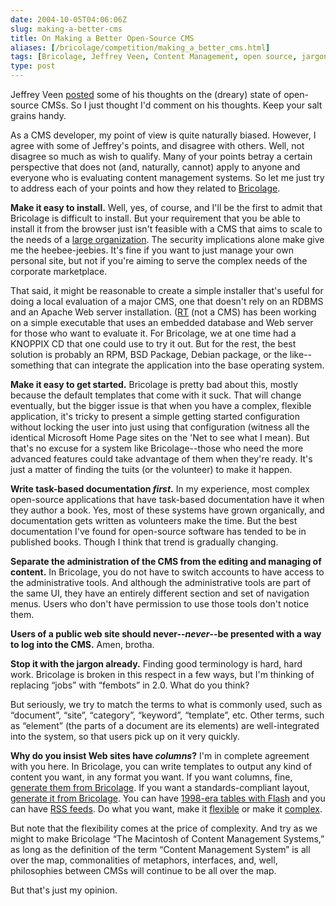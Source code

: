 ```yaml
--- 
date: 2004-10-05T04:06:06Z
slug: making-a-better-cms
title: On Making a Better Open-Source CMS
aliases: [/bricolage/competition/making_a_better_cms.html]
tags: [Bricolage, Jeffrey Veen, Content Management, open source, jargon, XHTML, CSS, RSS]
type: post
---
```


Jeffrey Veen [posted] some of his thoughts on the (dreary) state of open-source
CMSs. So I just thought I'd comment on his thoughts. Keep your salt grains
handy.

As a CMS developer, my point of view is quite naturally biased. However, I agree
with some of Jeffrey's points, and disagree with others. Well, not disagree so
much as wish to qualify. Many of your points betray a certain perspective that
does not (and, naturally, cannot) apply to anyone and everyone who is evaluating
content management systems. So let me just try to address each of your points
and how they related to [Bricolage].

**Make it easy to install.** Well, yes, of course, and I'll be the first to
admit that Bricolage is difficult to install. But your requirement that you be
able to install it from the browser just isn't feasible with a CMS that aims to
scale to the needs of a [large organization]. The security implications alone
make give me the heebee-jeebies. It's fine if you want to just manage your own
personal site, but not if you're aiming to serve the complex needs of the
corporate marketplace.

That said, it might be reasonable to create a simple installer that's useful for
doing a local evaluation of a major CMS, one that doesn't rely on an RDBMS and
an Apache Web server installation. ([RT] (not a CMS) has been working on a
simple executable that uses an embedded database and Web server for those who
want to evaluate it. For Bricolage, we at one time had a KNOPPIX CD that one
could use to try it out. But for the rest, the best solution is probably an RPM,
BSD Package, Debian package, or the like--something that can integrate the
application into the base operating system.

**Make it easy to get started.** Bricolage is pretty bad about this, mostly
because the default templates that come with it suck. That will change
eventually, but the bigger issue is that when you have a complex, flexible
application, it's tricky to present a simple getting started configuration
without locking the user into just using that configuration (witness all the
identical Microsoft Home Page sites on the 'Net to see what I mean). But that's
no excuse for a system like Bricolage--those who need the more advanced features
could take advantage of them when they're ready. It's just a matter of finding
the tuits (or the volunteer) to make it happen.

**Write task-based documentation *first*.** In my experience, most complex
open-source applications that have task-based documentation have it when they
author a book. Yes, most of these systems have grown organically, and
documentation gets written as volunteers make the time. But the best
documentation I've found for open-source software has tended to be in published
books. Though I think that trend is gradually changing.

**Separate the administration of the CMS from the editing and managing of
content.** In Bricolage, you do not have to switch accounts to have access to
the administrative tools. And although the administrative tools are part of the
same UI, they have an entirely different section and set of navigation menus.
Users who don't have permission to use those tools don't notice them.

**Users of a public web site should never--*never*--be presented with a way to
log into the CMS.** Amen, brotha.

**Stop it with the jargon already.** Finding good terminology is hard, hard
work. Bricolage is broken in this respect in a few ways, but I'm thinking of
replacing “jobs” with “fembots” in 2.0. What do you think?

But seriously, we try to match the terms to what is commonly used, such as
“document”, “site”, “category”, “keyword”, “template”, etc. Other terms, such as
“element” (the parts of a document are its elements) are well-integrated into
the system, so that users pick up on it very quickly.

**Why do you insist Web sites have *columns*?** I'm in complete agreement with
you here. In Bricolage, you can write templates to output any kind of content
you want, in any format you want. If you want columns, fine, [generate them from
Bricolage]. If you want a standards-compliant layout, [generate it from
Bricolage]. You can have [1998-era tables with Flash] and you can have [RSS
feeds]. Do what you want, make it [flexible] or make it [complex].

But note that the flexibility comes at the price of complexity. And try as we
might to make Bricolage “The Macintosh of Content Management Systems,” as long
as the definition of the term “Content Management System” is all over the map,
commonalities of metaphors, interfaces, and, well, philosophies between CMSs
will continue to be all over the map.

But that's just my opinion.

  [posted]: http://www.veen.com/jeff/archives/000622.html
    "Making a Better Open Source CMS"
  [Bricolage]: http://www.bricolage.cc/ "Visit the Bricolage CMS Website"
  [large organization]: http://www.who.int/
    "The World Health Organization uses Bricolage"
  [RT]: http://www.bestpractical.com/rt/ "Request Tracker"
  [generate them from Bricolage]: http://www.who.int/
    "The WHO generates a three-column layout with Bricolage"
  [generate it from Bricolage]: http://www.bricolage.cc/
    "Bricolage.cc is valid XHTML 1.1 generated by Bricolage"
  [1998-era tables with Flash]: http://et.yahoo.com/ "ETonline uses Bricolage"
  [RSS feeds]: http://www.rfa.org/english/rss.xml
    "Radio Free Asia generates RSS Feeds in Bricolage"
  [flexible]: http://www.rfa.org/ "RFA outputs XHTML and CSS from Bricolage"
  [complex]: http://www.plsweb.com/
    "Performance Learning Systems uses Bricolage"
